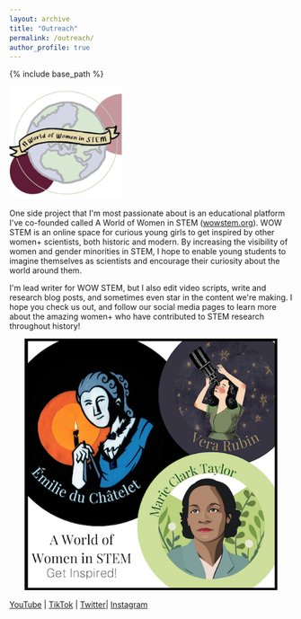 ```yaml
---
layout: archive
title: "Outreach"
permalink: /outreach/
author_profile: true
---
```


{% include base_path %}

<img src="/images/wowstemlogo.png" alt ="WOW STEM Logo" width="200" height="200" />

One side project that I'm most passionate about is an educational platform I've co-founded called A World of Women in STEM ([wowstem.org](http://wowstem.org "WOW STEM")). WOW STEM is an online space for curious young girls to get inspired by other women+ scientists, both historic and modern. By increasing the visibility of women and gender minorities in STEM, I hope to enable young students to imagine themselves as scientists and encourage their curiosity about the world around them. 

I'm lead writer for WOW STEM, but I also edit video scripts, write and research blog posts, and sometimes even star in the content we're making. I hope you check us out, and follow our social media pages to learn more about the amazing women+ who have contributed to STEM research throughout history! 

<div style="text-align:center"><img src="/images/wowstemportrait.png" alt ="WOW STEM Portrait" width="450" /></div>

 [YouTube](https://www.youtube.com/channel/UCkAyTOTNOLm4AMw61ZaDvqA "YouTube WOW STEM") | [TikTok](https://vm.tiktok.com/ZMdRuWMUA/ "TikTok WOW STEM") | [Twitter](https://twitter.com/wowstem "Twitter WOW STEM")| [Instagram](https://www.instagram.com/wowstem "Instagram WOW STEM")